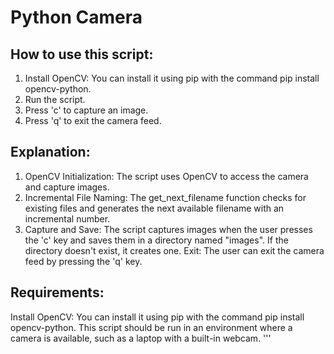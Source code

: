# Python Camera


## How to use this script:

1. Install OpenCV: You can install it using pip with the command pip install opencv-python.
2. Run the script.
3. Press 'c' to capture an image.
4. Press 'q' to exit the camera feed.


## Explanation:

1. OpenCV Initialization: The script uses OpenCV to access the camera and capture images.
2. Incremental File Naming: The get_next_filename function checks for existing files and generates the next available filename with an incremental number.
3. Capture and Save: The script captures images when the user presses the 'c' key and saves them in a directory named "images". If the directory doesn't exist, it creates one.
Exit: The user can exit the camera feed by pressing the 'q' key.

## Requirements:

Install OpenCV: You can install it using pip with the command pip install opencv-python.
This script should be run in an environment where a camera is available, such as a laptop with a built-in webcam.
'''
